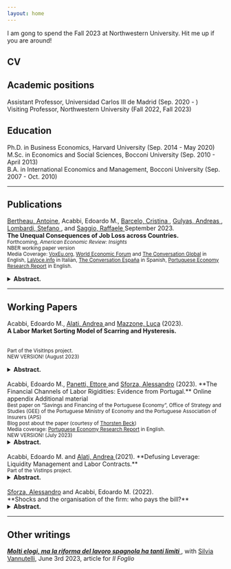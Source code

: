 ```yaml
---
layout: home
---
```


I am gong to spend the Fall 2023 at Northwestern University. Hit me up if you are around!

## CV <a href="{{ site.url }}/docs/EMA_cv.pdf" class="{{ site.link_icon }}" title="{{ site.link_title }}" id="icon"></a>

## Academic positions

Assistant Professor, Universidad Carlos III de Madrid (Sep. 2020 - )  
Visiting Professor, Northwestern University (Fall 2022, Fall 2023)
## Education

Ph.D. in Business Economics, Harvard University (Sep. 2014 - May 2020)  
M.Sc. in Economics and Social Sciences, Bocconi University (Sep. 2010 - April 2013)  
B.A. in International Economics and Management, Bocconi University (Sep. 2007 - Oct. 2010)  

---

## Publications

<a href="https://www.antoinebertheau.com/"> Bertheau, Antoine</a>, Acabbi, Edoardo M., <a href="https://www.bde.es/investigador/en/menu/people/research_staff_a/Barcelo__Cristina.html"> Barcelo, Cristina </a>, <a href="https://sites.google.com/site/andreasgulyas/home"> Gulyas, Andreas </a>, <a href="https://stefano-lombardi.github.io/"> Lombardi, Stefano <a/>,  and <a href="https://sites.google.com/site/raffaelesaggio/"> Saggio, Raffaele </a> September 2023.
<br> 
**The Unequal Consequences of Job Loss across Countries.** <a href="{{ site.url }}/docs/JobDisplacement_AcrossEurope.pdf" class="{{ site.pdf_icon }}" title="{{ site.pdf_title }}" id="icon"></a><br> 
<sub> Forthcoming, _American Economic Review: Insights_ </sub> <br>
<sub> NBER working paper version <a href="https://www.nber.org/papers/w29727" class="{{ site.pdf_icon }}" title="{{ site.pdf_title }}"  id="icon"></a> </sub><br>
<sub> Media Coverage: <a href="https://voxeu.org/article/unequal-cost-job-loss-across-countries">VoxEu.org</a>, <a href="https://www.weforum.org/agenda/2022/03/the-unequal-cost-of-job-loss-across-countries/">World Economic Forum</a> and  <a href="https://theconversation.com/southern-european-workers-lose-more-than-their-jobs-when-they-are-laid-off-191002">The Conversation Global</a> in English, <a href="https://www.lavoce.info/archives/93689/limpatto-del-licenziamento-non-e-uguale-per-tutti/">LaVoce.info</a> in Italian, <a href="https://theconversation.com/los-trabajadores-del-sur-de-europa-pierden-mas-que-el-empleo-cuando-son-despedidos-175880">The Conversation España</a> in Spanish, <a href="https://research.pej.pt/2022/03/the-experience-of-losing-a-job-in-different-countries-in-europe/">Portuguese Economy Research Report</a> in English.</sub>

<details>
<summary><b> Abstract. </b></summary>

We document the consequences of losing a job across countries using a harmonized research design. Workers in Denmark and Sweden experience the lowest earnings declines following job displacement, while workers in Italy, Spain, and Portugal experience losses three times as high. French and Austrian workers face earnings losses somewhere in-between. Key to these differences is that Southern European workers are less likely to find employment following displacement. Loss of employer-specific wage premiums accounts for 40% to 95% of within country wage declines. The use of active labor market policies predicts a significant portion of the cross-country heterogeneity in earnings losses.
</details>

---

## Working Papers

Acabbi, Edoardo M., <a href="https://andrealati.github.io"> Alati, Andrea </a> and <a href="https://lucamazzone.github.io/"> Mazzone, Luca</a> (2023).  
**A Labor Market Sorting Model of Scarring and Hysteresis.** <a href="https://papers.ssrn.com/sol3/papers.cfm?abstract_id=4068858" class="{{ site.pdf_icon }}" title="{{ site.pdf_title }}" id="icon"></a> 
<!---
Online appendix <a href="{{ site.url }}/docs/AAM_OA.pdf" class="{{ site.pdf_icon }}" title="{{ site.pdf_title }}" id="icon"></a>
-->
<br> <sub> Part of the VisitInps project. </sub>
<br> <sub>NEW VERSION! (August 2023)</sub> 


<details>
<summary><b> Abstract. </b></summary>

Recessions displace workers and worsen their career prospects. On the other hand, downturns might spur reallocation of workers towards more efficient firms. Understanding which forces dominate is of crucial importance to assess the aggregate impact of business cycles. We build a search model with worker-firm heterogeneity and aggregate risk, in which workers' human capital accumulation depends on the quality of firms in their match. The framework allows to account for how recessions impact workers to firms sorting, and to inspect how workers’ skills and firms’ distributions jointly evolve with business cycles. We estimate the model on administrative data and show that persistent negative effects on the productivity of worker-firm matches dominate cleansing effects, with distortions in sorting and human capital accumulation accounting for approximately 60% of cumulative output losses. The model is then used to offer a rationale for the increased length of recessions and their heterogeneous welfare effects across age, income and human capital distributions.

</details>

<br>
Acabbi, Edoardo M., <a href="https://sites.google.com/view/ettorepanetti"> Panetti, Ettore </a> and <a href="https://sites.google.com/site/alessandrosforza87/home"> Sforza, Alessandro</a> (2023).  
**The Financial Channels of Labor Rigidities: Evidence from Portugal.** <a href="{{ site.url }}/docs/APS.pdf" class="{{ site.pdf_icon }}" title="{{ site.pdf_title }}" id="icon"></a> Online appendix <a href="{{ site.url }}/docs/APS_OA.pdf" class="{{ site.pdf_icon }}" title="{{ site.pdf_title }}" id="icon"></a> Additional material <a href="{{ site.url }}/docs/APS_addendum.pdf" class="{{ site.pdf_icon }}" title="{{ site.pdf_title }}" id="icon"></a> 
<br> <sub>Best paper on “Savings and Financing of the Portuguese Economy”, Office of Strategy and Studies (GEE) of the Portuguese Ministry of Economy and the Portuguese Association of Insurers (APS)</sub> 
<br> <sub>Blog post about the paper (courtesy of <a href="http://www.thorstenbeck.com">Thorsten Beck</a>) <a href="http://www.thorstenbeck.com/108089829/6893607/posting/interesting-papers-april-2020" class="{{ site.link_icon }}" title="{{ site.pdf_title }}"  id="icon"></a> </sub>
<br> <sub> Media coverage: <a href="https://research.pej.pt/2020/01/07/finance-and-labor-rigidity-in-portugal/">Portuguese Economy Research Report</a> in English.</sub>
<br> <sub>NEW VERSION! (July 2023)</sub>

<details>
<summary><b> Abstract. </b></summary>

We study how labor rigidities affect firms' responses to credit shocks. Using novel data on the universe of workers, firms, banks and credit in Portugal, we establish three main facts. First, a short-term credit supply shock leads to a decrease in firms' employment and size and to a greater probability of exit, but the effects are concentrated on firms deriving greater value added from labor within their industries. Second, this exposure to liquidity risk stems from exposure to high-skill workers' compensation: the shock disproportionately affects productive firms with a high-skilled specialized labor force that requires greater investment in on-the-job training. Third, given labor costs exposure, productivity does not attenuate the effects of credit shocks. Our findings suggest that labor rigidities are an important driver of the lack of productivity-enhancing reallocation throughout financial crises.

</details>

<br>
Acabbi, Edoardo M. and <a href="https://andrealati.github.io"> Alati, Andrea </a> (2021).  
**Defusing Leverage: Liquidity Management and Labor Contracts.** <a href="https://papers.ssrn.com/sol3/papers.cfm?abstract_id=3768825" class="{{ site.pdf_icon }}" title="{{ site.pdf_title }}" id="icon"></a>
<br><sub>Part of the VistInps project.</sub>

<details>
<summary><b> Abstract. </b></summary>

Rigidities in firms' payroll structures are likely to increase the transmission of shocks to firms' cash flows and profitability. By using Italian administrative data on workers careers and firms’ balance sheets, we study how the use of permanent and fixed-term labor contracts affects this pass-through. We document how firms use the contract composition of their workforce to manage the risk determined by their labor-induced operating leverage. First, we confirm that a higher labor share is associated with more volatile cash flows following unexpected real shocks, a telling indication of operating leverage at work through labor costs. Second, we show that firms with a greater share of temporary contracts are characterized by a smoother time-series behavior of their cash-flows. In particular, the smoothing effect is stronger for firms with higher labor share related to the permanent workforce. We complement this analysis with the study of the 2001 labor market reform that lifted constraints on the employment of temporary contracts. Exploiting the staggered implementation of the reform across different collective bargaining agreements, we show that following the reform firms increased on average their share of temporary contracts and decreased average labor compensation. In particular, earlier transition to a more flexible workforce composition led to a 1 percentage point increase in profit margins (against a -1.6pp average variation around the event) and a 5 percent decrease in cross-sectional standard deviation of profits, but only among firms with an ex-ante more rigid labor cost structure.

</details>

<br>
<a href="https://sites.google.com/site/alessandrosforza87/home"> Sforza, Alessandro</a> and Acabbi, Edoardo M. (2022).
<br> **Shocks and the organisation of the firm: who pays the bill?**  <a href="https://drive.google.com/file/d/0ByQcl7SXliImeEpMdGUtS3RGLXM/view?resourcekey=0-Mykokld7CQ4laxKSZWXmow" class="{{ site.pdf_icon }}" title="{{ site.pdf_title }}" id="icon"></a>

<details>
<summary><b> Abstract. </b></summary>
What happens to firms’ organizational structure when they are hit by a negative shock? By matching employer-employee data with firm loans and bank balance sheets, we study firms’ reactions to a credit shock–the global financial crisis—and compare it to a trade shock—the entry of China in the WTO. When hit by a credit supply shock, firms reduce employment of higher-skilled workers more than lower-skilled production workers, while no adjustment is found on the wages. In contrast, a trade shock affects the hierarchy of the firm from the bottom to the top: firms rescale the organization and reduce employment at all levels. Results support the existence of heterogenous complementarities between working capital and skills along the hierarchy of the firm. Abstracting from general equilibrium effects, we find that firms’ organization is a key channel in the transmission of credit shocks to the real economy.
</details>

___

## Other writings

<a href="https://www.ilfoglio.it/economia/2023/06/03/news/molti-elogi-ma-la-riforma-del-lavoro-spagnola-ha-tanti-limiti-5342083/"> <b><i>Molti elogi, ma la riforma del lavoro spagnola ha tanti limiti</i></b> </a>, with <a href = "https://sites.google.com/view/silviavannutelli/home"> Silvia Vannutelli</a>, June 3rd 2023, article for *Il Foglio*